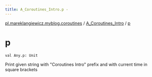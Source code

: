 ```yaml
---
title: A_Coroutines_Intro.p - 
---
```


[pl.mareklangiewicz.myblog.coroutines](../index.md) / [A_Coroutines_Intro](index.md) / [p](.)

# p

`val Any.p: Unit`

Print given string with "Coroutines Intro" prefix and with current time in square brackets

